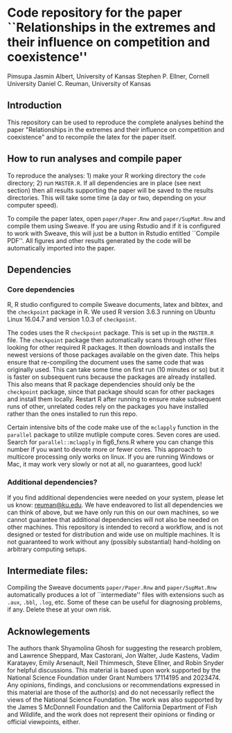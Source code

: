 # Code repository for the paper ``Relationships in the extremes and their influence on competition and coexistence''

Pimsupa Jasmin Albert, University of Kansas 
Stephen P. Ellner, Cornell University
Daniel C. Reuman, University of Kansas  

## Introduction

This repository can be used to reproduce the complete analyses behind the paper "Relationships in the extremes and their 
influence on competition and coexistence" and to recompile the latex for the paper itself.

## How to run analyses and compile paper

To reproduce the analyses: 1) make your R working directory the `code` directory; 2) run `MASTER.R`. If all dependencies 
are in place (see next section) then all results supporting the paper will be saved to the results directories. This 
will take some time (a day or two, depending on your computer speed). 

To compile the paper latex, open `paper/Paper.Rnw` and `paper/SupMat.Rnw` and compile them using Sweave. If you are using
Rstudio and if it is configured to work with Sweave, this will just be a button in Rstudio entitled ``Compile PDF''.
All figures and other results generated by the code will be automatically imported into the paper.

## Dependencies

### Core dependencies

R, R studio configured to compile Sweave documents, latex and bibtex, and the `checkpoint` package in R. We used R 
version 3.6.3 running on Ubuntu Linux 16.04.7 and version 1.0.3 of `checkpoint`.

The codes uses the R `checkpoint` package. This is set up in the `MASTER.R` file. The `checkpoint` package then 
automatically scans through other files looking for other required R packages. It then downloads and installs the 
newest versions of those packages available on the given date. This helps ensure that re-compiling the document uses 
the same code that was originally used. This can take some time on first run (10 minutes or so) but it is faster on 
subsequent runs because the packages are already installed. This also means that R package dependencies should only 
be the `checkpoint` package, since that package should scan for other packages and install them locally. Restart
R after running to ensure make subsequent runs of other, unrelated codes rely on the packages you have installed
rather than the ones installed to run this repo.

Certain intensive bits of the code make use of the `mclapply` function in the `parallel` package to utilize mutliple 
compute cores. Seven cores are used. Search for `parallel::mclapply` in fig6_fxns.R where you can change this number
if you want to devote more or fewer cores. This approach to multicore processing only works on linux. If you are 
running Windows or Mac, it may work very slowly or not at all, no guarantees, good luck!

### Additional dependencies?

If you find additional dependencies were needed on your system, please let us know: reuman@ku.edu. We have endeavored 
to list all dependencies we can think of above, but we have only run this on our own machines, so we cannot guarantee 
that additional dependencies will not also be needed on other machines. This repository is intended to record a 
workflow, and is not designed or tested for distribution and wide use on multiple machines. It is not guaranteed to 
work without any (possibly substantial) hand-holding on arbitrary computing setups.

## Intermediate files:

Compiling the Sweave documents `paper/Paper.Rnw` and `paper/SupMat.Rnw` automatically produces a lot of ``intermediate'' 
files with extensions such as `.aux`, `.bbl`, `.log`, etc. Some of these can be useful for diagnosing problems, if any.
Delete these at your own risk.

## Acknowlegements

The authors thank Shyamolina Ghosh for suggesting the research problem, and Lawrence Sheppard, Max Castorani, Jon Walter, 
Jude Kastens, Vadim Karatayev, Emily Arsenault, Neil Thimmesch, Steve Ellner, and Robin Snyder for helpful discussions.
This material is based upon work supported by the National Science Foundation under Grant Numbers 17114195 and 
2023474. Any opinions, findings, and conclusions or recommendations expressed in this material are those of the author(s) 
and do not necessarily reflect the views of the National Science Foundation. The work was also supported by the 
James S McDonnell Foundation and the California Department of Fish and Wildlife, and the work does not represent
their opinions or finding or official viewpoints, either. 
